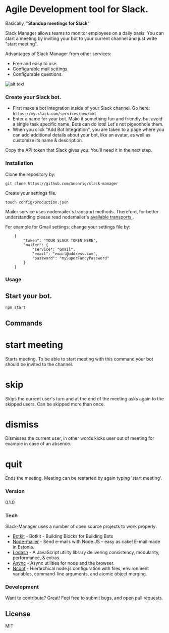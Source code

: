 # Agile Development tool for Slack.
Basically, "**Standup meetings for Slack**"

Slack Manager allows teams to monitor employees on a daily basis. You can start a meeting by inviting your bot to your current channel and just write "start meeting".

Advantages of Slack Manager from other services:
  - Free and easy to use.
  - Configurable mail settings.
  - Configurable questions.

![alt text](http://new.tinygrab.com/783f33d7b18d7bcd72f1de9785bcbf86e10c3eb82a.png "Slack-Manager")

### Create your Slack bot.

  - First make a bot integration inside of your Slack channel. Go here: `https://my.slack.com/services/new/bot`
  - Enter a name for your bot. Make it something fun and friendly, but avoid a single task specific name. Bots can do lots! Let's not pigeonhole them.
  - When you click "Add Bot Integration", you are taken to a page where you can add additional details about your bot, like an avatar, as well as customize its name & description.

Copy the API token that Slack gives you. You'll need it in the next step.

### Installation

Clone the repository by:
```
git clone https://github.com/anonrig/slack-manager
```

Create your settings file.

```
touch config/production.json
```

Mailer service uses nodemailer's transport methods. Therefore, for better understanding please read nodemailer's [available transports ](https://github.com/andris9/Nodemailer#available-transports).

For example for Gmail settings: change your settings file by:
```
    {
        "token": "YOUR SLACK TOKEN HERE",
        "mailer": {
            "service": "Gmail",
            "email": "email@address.com",
            "password": "mySuperFancyPassword"
        }
    }
```

### Usage

## Start your bot.

```
npm start
```

## Commands

# start meeting

Starts meeting. To be able to start meeting with this command your bot should be invited to the channel.

# skip

Skips the current user's turn and at the end of the meeting asks again to the skipped users. Can be skipped more than once.

# dismiss

Dismisses the current user, in other words kicks user out of meeting for example in case of an absence.

# quit

Ends the meeting. Meeting can be restarted by again typing 'start meeting'.

### Version
0.1.0

### Tech

Slack-Manager uses a number of open source projects to work properly:

* [Botkit](https://github.com/howdyai/botkit) - Botkit - Building Blocks for Building Bots
* [Node-mailer](https://github.com/andris9/Nodemailer) - Send e-mails with Node.JS – easy as cake! E-mail made in Estonia.
* [Lodash](https://github.com/lodash/lodash) - A JavaScript utility library delivering consistency, modularity, performance, & extras.
* [Async](https://github.com/caolan/async) - Async utilities for node and the browser.
* [Nconf](https://github.com/indexzero/nconf) - Hierarchical node.js configuration with files, environment variables, command-line arguments, and atomic object merging.

### Development

Want to contribute? Great! Feel free to submit bugs, and open pull requests.

License
----

MIT
